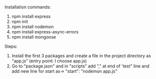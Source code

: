 Installation commands:

1. npm install express
2. npm init
3. npm install nodemon
4. npm install express-async-errors
5. npm install mongoose


Steps:

1. Install the first 3 packages and create a file in the project directory as "app.js" (entry point: I choose app.js)
2. Go to "package.json" and in "scripts" add "," at end of 'test" line and add new line for start as-> "start": "nodemon app.js"